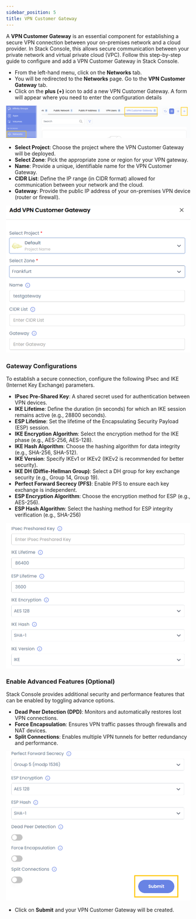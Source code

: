 ```yaml
---
sidebar_position: 5
title: VPN Customer Gateway
---
```


A **VPN Customer Gateway** is an essential component for establishing a secure VPN connection between your on-premises network and a cloud provider. In Stack Console, this allows secure communication between your private network and virtual private cloud (VPC). Follow this step-by-step guide to configure and add a VPN Customer Gateway in Stack Console.

- From the left-hand menu, click on the **Networks** tab.
- You will be redirected to the **Networks** page. Go to the **VPN Customer Gateway** tab.
- Click on the **plus (+)** icon to add a new VPN Customer Gateway. A form will appear where you need to enter the configuration details

![alt text](images/vpn_gate_1.png)

- **Select Project**: Choose the project where the VPN Customer Gateway will be deployed.
- **Select Zone**: Pick the appropriate zone or region for your VPN gateway.
- **Name**: Provide a unique, identifiable name for the VPN Customer Gateway.
- **CIDR List**: Define the IP range (in CIDR format) allowed for communication between your network and the cloud.
- **Gateway**: Provide the public IP address of your on-premises VPN device (router or firewall).


![alt text](images/vpn_gate_2.png)

### Gateway Configurations

To establish a secure connection, configure the following IPsec and IKE (Internet Key Exchange) parameters.

- **IPsec Pre-Shared Key**: A shared secret used for authentication between VPN devices.
- **IKE Lifetime**: Define the duration (in seconds) for which an IKE session remains active (e.g., 28800 seconds).
- **ESP Lifetime**: Set the lifetime of the Encapsulating Security Payload (ESP) session.
- **IKE Encryption Algorithm**: Select the encryption method for the IKE phase (e.g., AES-256, AES-128).
- **IKE Hash Algorithm**: Choose the hashing algorithm for data integrity (e.g., SHA-256, SHA-512).
- **IKE Version**: Specify IKEv1 or IKEv2 (IKEv2 is recommended for better security).
- **IKE DH (Diffie-Hellman Group)**: Select a DH group for key exchange security (e.g., Group 14, Group 19).
- **Perfect Forward Secrecy (PFS)**: Enable PFS to ensure each key exchange is independent.
- **ESP Encryption Algorithm**: Choose the encryption method for ESP (e.g., AES-256).
- **ESP Hash Algorithm**: Select the hashing method for ESP integrity verification (e.g., SHA-256)

![alt text](images/vpn_gate_3.png)

### Enable Advanced Features (Optional)

Stack Console provides additional security and performance features that can be enabled by toggling advance options.

- **Dead Peer Detection (DPD)**: Monitors and automatically restores lost VPN connections.
- **Force Encapsulation**: Ensures VPN traffic passes through firewalls and NAT devices.
- **Split Connections**: Enables multiple VPN tunnels for better redundancy and performance.

![alt text](images/vpn_gate_4.png)

- Click on **Submit** and your VPN Customer Gateway will be created.
